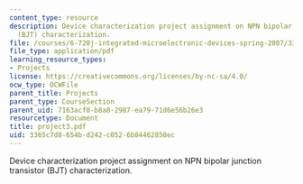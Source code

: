 ```yaml
---
content_type: resource
description: Device characterization project assignment on NPN bipolar junction transistor
  (BJT) characterization.
file: /courses/6-720j-integrated-microelectronic-devices-spring-2007/3365c7d8654bd242c0526b84462850ec_project3.pdf
file_type: application/pdf
learning_resource_types:
- Projects
license: https://creativecommons.org/licenses/by-nc-sa/4.0/
ocw_type: OCWFile
parent_title: Projects
parent_type: CourseSection
parent_uid: 7163acf0-b8a8-2987-ea79-71d6e56b26e3
resourcetype: Document
title: project3.pdf
uid: 3365c7d8-654b-d242-c052-6b84462850ec
---
```

Device characterization project assignment on NPN bipolar junction transistor (BJT) characterization.